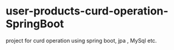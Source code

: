 # user-products-curd-operation-SpringBoot
project for curd operation using spring boot, jpa , MySql  etc.
